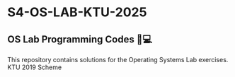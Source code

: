 # S4-OS-LAB-KTU-2025

## OS Lab Programming Codes 🚀💻

This repository contains solutions for the Operating Systems Lab exercises.
KTU 2019 Scheme


